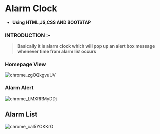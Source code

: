 # Alarm Clock
- **Using HTML,JS,CSS AND BOOTSTAP**

### INTRODUCTION :- 
> **Basically it is alarm clock which will pop up an alert box message 
> whenever time from alarm list occurs**

### Homepage View
![chrome_zgOQkgvuUV](https://user-images.githubusercontent.com/72276430/174352009-dd2f4db6-b44e-41d2-aff2-7a182aebf1ac.png)

### Alarm Alert
![chrome_LMXRRMyDDj](https://user-images.githubusercontent.com/72276430/174351956-65a9f957-394d-4dde-93f0-4bff3658bb58.png)

## Alarm List
![chrome_cal5YOKKrO](https://user-images.githubusercontent.com/72276430/176996918-38291300-4419-4c60-bd66-e28a25a7bf00.png)
